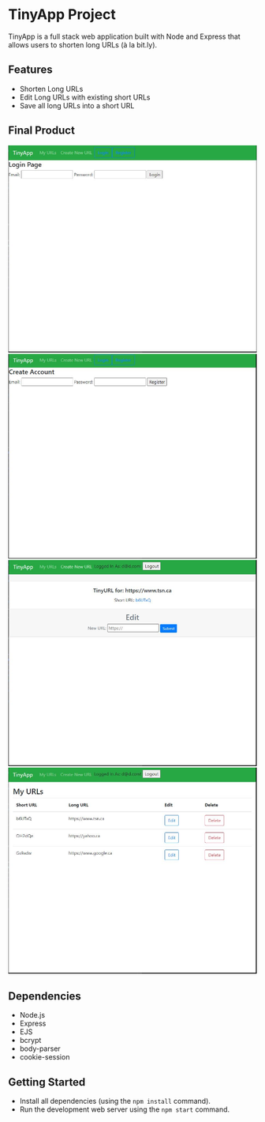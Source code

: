 # TinyApp Project

TinyApp is a full stack web application built with Node and Express that allows users to shorten long URLs (à la bit.ly).

## Features
- Shorten Long URLs
- Edit Long URLs with existing short URLs
- Save all long URLs into a short URL

## Final Product

!["Login Page"](https://github.com/zefaradi/tinyapp/blob/master/Docs/Login_Page.JPG?raw=true)
!["Register Page"](https://github.com/zefaradi/tinyapp/blob/master/Docs/Register_Page.JPG?raw=true)
!["Edit Long URL"](https://github.com/zefaradi/tinyapp/blob/master/Docs/EditShortURL.JPG?raw=true)
!["List of URLs"](https://github.com/zefaradi/tinyapp/blob/master/Docs/URLs.JPG?raw=true)

## Dependencies

- Node.js
- Express
- EJS
- bcrypt
- body-parser
- cookie-session


## Getting Started

- Install all dependencies (using the `npm install` command).
- Run the development web server using the `npm start` command.